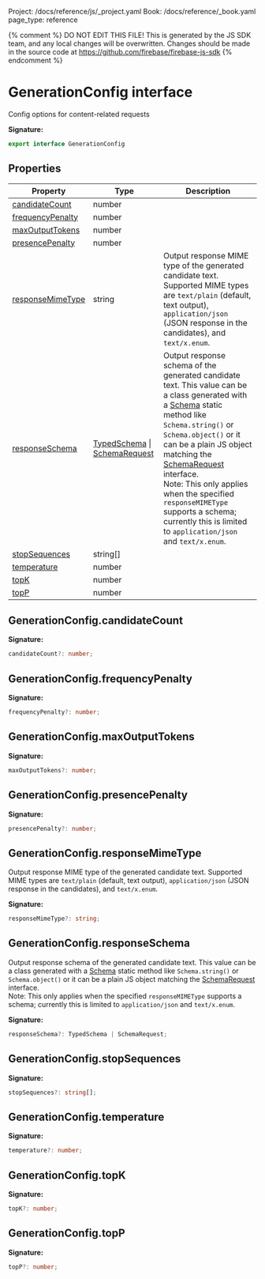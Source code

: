 Project: /docs/reference/js/_project.yaml
Book: /docs/reference/_book.yaml
page_type: reference

{% comment %}
DO NOT EDIT THIS FILE!
This is generated by the JS SDK team, and any local changes will be
overwritten. Changes should be made in the source code at
https://github.com/firebase/firebase-js-sdk
{% endcomment %}

# GenerationConfig interface
Config options for content-related requests

<b>Signature:</b>

```typescript
export interface GenerationConfig 
```

## Properties

|  Property | Type | Description |
|  --- | --- | --- |
|  [candidateCount](./vertexai.generationconfig.md#generationconfigcandidatecount) | number |  |
|  [frequencyPenalty](./vertexai.generationconfig.md#generationconfigfrequencypenalty) | number |  |
|  [maxOutputTokens](./vertexai.generationconfig.md#generationconfigmaxoutputtokens) | number |  |
|  [presencePenalty](./vertexai.generationconfig.md#generationconfigpresencepenalty) | number |  |
|  [responseMimeType](./vertexai.generationconfig.md#generationconfigresponsemimetype) | string | Output response MIME type of the generated candidate text. Supported MIME types are <code>text/plain</code> (default, text output), <code>application/json</code> (JSON response in the candidates), and <code>text/x.enum</code>. |
|  [responseSchema](./vertexai.generationconfig.md#generationconfigresponseschema) | [TypedSchema](./vertexai.md#typedschema) \| [SchemaRequest](./vertexai.schemarequest.md#schemarequest_interface) | Output response schema of the generated candidate text. This value can be a class generated with a [Schema](./vertexai.schema.md#schema_class) static method like <code>Schema.string()</code> or <code>Schema.object()</code> or it can be a plain JS object matching the [SchemaRequest](./vertexai.schemarequest.md#schemarequest_interface) interface. <br/>Note: This only applies when the specified <code>responseMIMEType</code> supports a schema; currently this is limited to <code>application/json</code> and <code>text/x.enum</code>. |
|  [stopSequences](./vertexai.generationconfig.md#generationconfigstopsequences) | string\[\] |  |
|  [temperature](./vertexai.generationconfig.md#generationconfigtemperature) | number |  |
|  [topK](./vertexai.generationconfig.md#generationconfigtopk) | number |  |
|  [topP](./vertexai.generationconfig.md#generationconfigtopp) | number |  |

## GenerationConfig.candidateCount

<b>Signature:</b>

```typescript
candidateCount?: number;
```

## GenerationConfig.frequencyPenalty

<b>Signature:</b>

```typescript
frequencyPenalty?: number;
```

## GenerationConfig.maxOutputTokens

<b>Signature:</b>

```typescript
maxOutputTokens?: number;
```

## GenerationConfig.presencePenalty

<b>Signature:</b>

```typescript
presencePenalty?: number;
```

## GenerationConfig.responseMimeType

Output response MIME type of the generated candidate text. Supported MIME types are `text/plain` (default, text output), `application/json` (JSON response in the candidates), and `text/x.enum`<!-- -->.

<b>Signature:</b>

```typescript
responseMimeType?: string;
```

## GenerationConfig.responseSchema

Output response schema of the generated candidate text. This value can be a class generated with a [Schema](./vertexai.schema.md#schema_class) static method like `Schema.string()` or `Schema.object()` or it can be a plain JS object matching the [SchemaRequest](./vertexai.schemarequest.md#schemarequest_interface) interface. <br/>Note: This only applies when the specified `responseMIMEType` supports a schema; currently this is limited to `application/json` and `text/x.enum`<!-- -->.

<b>Signature:</b>

```typescript
responseSchema?: TypedSchema | SchemaRequest;
```

## GenerationConfig.stopSequences

<b>Signature:</b>

```typescript
stopSequences?: string[];
```

## GenerationConfig.temperature

<b>Signature:</b>

```typescript
temperature?: number;
```

## GenerationConfig.topK

<b>Signature:</b>

```typescript
topK?: number;
```

## GenerationConfig.topP

<b>Signature:</b>

```typescript
topP?: number;
```
